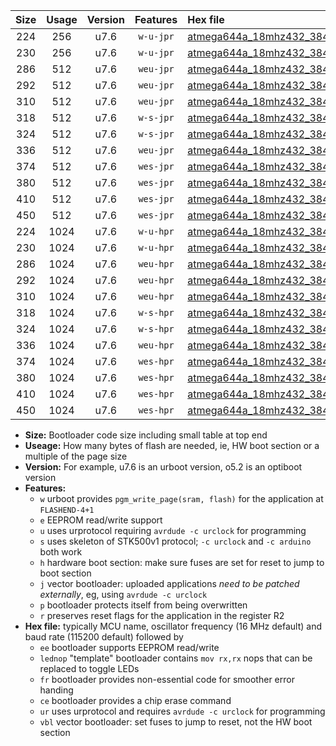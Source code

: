 |Size|Usage|Version|Features|Hex file|
|:-:|:-:|:-:|:-:|:--|
|224|256|u7.6|`w-u-jpr`|[atmega644a_18mhz432_38400bps_ur_vbl.hex](https://raw.githubusercontent.com/stefanrueger/urboot/main//atmega644a_18mhz432_38400bps_ur_vbl.hex)|
|230|256|u7.6|`w-u-jpr`|[atmega644a_18mhz432_38400bps_lednop_ur_vbl.hex](https://raw.githubusercontent.com/stefanrueger/urboot/main//atmega644a_18mhz432_38400bps_lednop_ur_vbl.hex)|
|286|512|u7.6|`weu-jpr`|[atmega644a_18mhz432_38400bps_ee_ur_vbl.hex](https://raw.githubusercontent.com/stefanrueger/urboot/main//atmega644a_18mhz432_38400bps_ee_ur_vbl.hex)|
|292|512|u7.6|`weu-jpr`|[atmega644a_18mhz432_38400bps_ee_lednop_ur_vbl.hex](https://raw.githubusercontent.com/stefanrueger/urboot/main//atmega644a_18mhz432_38400bps_ee_lednop_ur_vbl.hex)|
|310|512|u7.6|`weu-jpr`|[atmega644a_18mhz432_38400bps_ee_lednop_fr_ur_vbl.hex](https://raw.githubusercontent.com/stefanrueger/urboot/main//atmega644a_18mhz432_38400bps_ee_lednop_fr_ur_vbl.hex)|
|318|512|u7.6|`w-s-jpr`|[atmega644a_18mhz432_38400bps_vbl.hex](https://raw.githubusercontent.com/stefanrueger/urboot/main//atmega644a_18mhz432_38400bps_vbl.hex)|
|324|512|u7.6|`w-s-jpr`|[atmega644a_18mhz432_38400bps_lednop_vbl.hex](https://raw.githubusercontent.com/stefanrueger/urboot/main//atmega644a_18mhz432_38400bps_lednop_vbl.hex)|
|336|512|u7.6|`weu-jpr`|[atmega644a_18mhz432_38400bps_ee_lednop_fr_ce_ur_vbl.hex](https://raw.githubusercontent.com/stefanrueger/urboot/main//atmega644a_18mhz432_38400bps_ee_lednop_fr_ce_ur_vbl.hex)|
|374|512|u7.6|`wes-jpr`|[atmega644a_18mhz432_38400bps_ee_vbl.hex](https://raw.githubusercontent.com/stefanrueger/urboot/main//atmega644a_18mhz432_38400bps_ee_vbl.hex)|
|380|512|u7.6|`wes-jpr`|[atmega644a_18mhz432_38400bps_ee_lednop_vbl.hex](https://raw.githubusercontent.com/stefanrueger/urboot/main//atmega644a_18mhz432_38400bps_ee_lednop_vbl.hex)|
|410|512|u7.6|`wes-jpr`|[atmega644a_18mhz432_38400bps_ee_lednop_fr_vbl.hex](https://raw.githubusercontent.com/stefanrueger/urboot/main//atmega644a_18mhz432_38400bps_ee_lednop_fr_vbl.hex)|
|450|512|u7.6|`wes-jpr`|[atmega644a_18mhz432_38400bps_ee_lednop_fr_ce_vbl.hex](https://raw.githubusercontent.com/stefanrueger/urboot/main//atmega644a_18mhz432_38400bps_ee_lednop_fr_ce_vbl.hex)|
|224|1024|u7.6|`w-u-hpr`|[atmega644a_18mhz432_38400bps_ur.hex](https://raw.githubusercontent.com/stefanrueger/urboot/main//atmega644a_18mhz432_38400bps_ur.hex)|
|230|1024|u7.6|`w-u-hpr`|[atmega644a_18mhz432_38400bps_lednop_ur.hex](https://raw.githubusercontent.com/stefanrueger/urboot/main//atmega644a_18mhz432_38400bps_lednop_ur.hex)|
|286|1024|u7.6|`weu-hpr`|[atmega644a_18mhz432_38400bps_ee_ur.hex](https://raw.githubusercontent.com/stefanrueger/urboot/main//atmega644a_18mhz432_38400bps_ee_ur.hex)|
|292|1024|u7.6|`weu-hpr`|[atmega644a_18mhz432_38400bps_ee_lednop_ur.hex](https://raw.githubusercontent.com/stefanrueger/urboot/main//atmega644a_18mhz432_38400bps_ee_lednop_ur.hex)|
|310|1024|u7.6|`weu-hpr`|[atmega644a_18mhz432_38400bps_ee_lednop_fr_ur.hex](https://raw.githubusercontent.com/stefanrueger/urboot/main//atmega644a_18mhz432_38400bps_ee_lednop_fr_ur.hex)|
|318|1024|u7.6|`w-s-hpr`|[atmega644a_18mhz432_38400bps.hex](https://raw.githubusercontent.com/stefanrueger/urboot/main//atmega644a_18mhz432_38400bps.hex)|
|324|1024|u7.6|`w-s-hpr`|[atmega644a_18mhz432_38400bps_lednop.hex](https://raw.githubusercontent.com/stefanrueger/urboot/main//atmega644a_18mhz432_38400bps_lednop.hex)|
|336|1024|u7.6|`weu-hpr`|[atmega644a_18mhz432_38400bps_ee_lednop_fr_ce_ur.hex](https://raw.githubusercontent.com/stefanrueger/urboot/main//atmega644a_18mhz432_38400bps_ee_lednop_fr_ce_ur.hex)|
|374|1024|u7.6|`wes-hpr`|[atmega644a_18mhz432_38400bps_ee.hex](https://raw.githubusercontent.com/stefanrueger/urboot/main//atmega644a_18mhz432_38400bps_ee.hex)|
|380|1024|u7.6|`wes-hpr`|[atmega644a_18mhz432_38400bps_ee_lednop.hex](https://raw.githubusercontent.com/stefanrueger/urboot/main//atmega644a_18mhz432_38400bps_ee_lednop.hex)|
|410|1024|u7.6|`wes-hpr`|[atmega644a_18mhz432_38400bps_ee_lednop_fr.hex](https://raw.githubusercontent.com/stefanrueger/urboot/main//atmega644a_18mhz432_38400bps_ee_lednop_fr.hex)|
|450|1024|u7.6|`wes-hpr`|[atmega644a_18mhz432_38400bps_ee_lednop_fr_ce.hex](https://raw.githubusercontent.com/stefanrueger/urboot/main//atmega644a_18mhz432_38400bps_ee_lednop_fr_ce.hex)|

- **Size:** Bootloader code size including small table at top end
- **Useage:** How many bytes of flash are needed, ie, HW boot section or a multiple of the page size
- **Version:** For example, u7.6 is an urboot version, o5.2 is an optiboot version
- **Features:**
  + `w` urboot provides `pgm_write_page(sram, flash)` for the application at `FLASHEND-4+1`
  + `e` EEPROM read/write support
  + `u` uses urprotocol requiring `avrdude -c urclock` for programming
  + `s` uses skeleton of STK500v1 protocol; `-c urclock` and `-c arduino` both work
  + `h` hardware boot section: make sure fuses are set for reset to jump to boot section
  + `j` vector bootloader: uploaded applications *need to be patched externally*, eg, using `avrdude -c urclock`
  + `p` bootloader protects itself from being overwritten
  + `r` preserves reset flags for the application in the register R2
- **Hex file:** typically MCU name, oscillator frequency (16 MHz default) and baud rate (115200 default) followed by
  + `ee` bootloader supports EEPROM read/write
  + `lednop` "template" bootloader contains `mov rx,rx` nops that can be replaced to toggle LEDs
  + `fr` bootloader provides non-essential code for smoother error handing
  + `ce` bootloader provides a chip erase command
  + `ur` uses urprotocol and requires `avrdude -c urclock` for programming
  + `vbl` vector bootloader: set fuses to jump to reset, not the HW boot section
